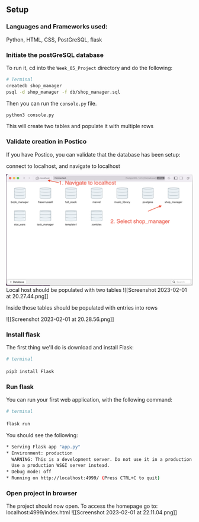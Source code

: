 

## Setup

### Languages and Frameworks used:

Python, HTML, CSS, PostGreSQL, flask

### Initiate the postGreSQL database

To run it, cd into the `Week_05_Project` directory and do the following:

```bash
# Terminal
createdb shop_manager
psql -d shop_manager -f db/shop_manager.sql 
```

Then you can run the `console.py` file.

```bash
python3 console.py
```

This will create two tables and populate it with multiple rows

### Validate creation in Postico

If you have Postico, you can validate that the database has been setup:

connect to localhost, and navigate to localhost

![Localhost location](/images/readme_setup_images/Screenshot%202023-02-01%20at%2020.22.21.png?raw=true "Optional Title")
Local host should be populated with two tables
![[Screenshot 2023-02-01 at 20.27.44.png]]

Inside those tables should be populated with entries into rows

![[Screenshot 2023-02-01 at 20.28.56.png]]

### Install flask

The first thing we'll do is download and install Flask:

```bash
# terminal

pip3 install Flask
```

### Run flask

You can run your first web application, with the following command:

```bash
# terminal

flask run
```
You should see the following:

```bash
* Serving Flask app "app.py"
* Environment: production
  WARNING: This is a development server. Do not use it in a production deployment.
  Use a production WSGI server instead.
* Debug mode: off
* Running on http://localhost:4999/ (Press CTRL+C to quit)
```

### Open project in browser

The project should now open. To access the homepage go to:  localhost:4999/index.html
![[Screenshot 2023-02-01 at 22.11.04.png]]
